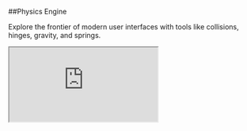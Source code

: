 ##Physics Engine

Explore the frontier of modern user interfaces with tools like collisions, hinges, gravity, and springs.
<iframe src='https://staging.famous.org/examples/index.html?block=physics&detail=false&header=false' scrolling='no' class='code-block' allowtransparency='true'></iframe>
